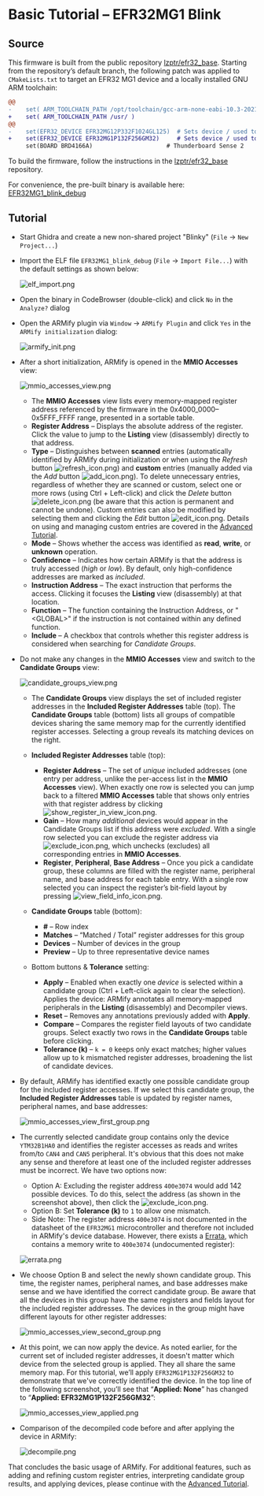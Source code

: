 # Basic Tutorial – EFR32MG1 Blink

## Source

This firmware is built from the public repository [lzptr/efr32\_base](https://github.com/lzptr/efr32_base).
Starting from the repository’s default branch, the following patch was applied to `CMakeLists.txt` to target an EFR32
MG1 device and a locally installed GNU ARM toolchain:

```diff
@@
-    set( ARM_TOOLCHAIN_PATH /opt/toolchain/gcc-arm-none-eabi-10.3-2021.10/ )
+    set( ARM_TOOLCHAIN_PATH /usr/ )
@@
-    set(EFR32_DEVICE EFR32MG12P332F1024GL125)  # Sets device / used to locate HAL files
+    set(EFR32_DEVICE EFR32MG1P132F256GM32)     # Sets device / used to locate HAL files
     set(BOARD BRD4166A)                     # Thunderboard Sense 2
```

To build the firmware, follow the instructions in the [lzptr/efr32\_base](https://github.com/lzptr/efr32_base)
repository.

For convenience, the pre-built binary is available here: [EFR32MG1_blink_debug](EFR32MG1_blink_debug)

## Tutorial

- Start Ghidra and create a new non-shared project "Blinky" (`File` → `New Project...`)
- Import the ELF file `EFR32MG1_blink_debug` (`File` → `Import File...`) with the default settings as shown below:

  ![elf_import.png](screens/elf_import.png)

- Open the binary in CodeBrowser (double-click) and click `No` in the `Analyze?` dialog
- Open the ARMify plugin via `Window` → `ARMify Plugin` and click `Yes` in the `ARMify initialization` dialog:

  ![armify_init.png](screens/armify_init.png)

- After a short initialization, ARMify is opened in the **MMIO Accesses** view:

  ![mmio_accesses_view.png](screens/mmio_accesses_view.png)

    - The **MMIO Accesses** view lists every memory-mapped register address referenced by the firmware
      in the 0x4000_0000–0x5FFF_FFFF range, presented in a sortable table.
    - **Register Address** – Displays the absolute address of the register.  
      Click the value to jump to the **Listing** view (disassembly) directly to that address.
    - **Type** – Distinguishes between **scanned** entries (automatically identified by ARMify during
      initialization or when using the *Refresh* button ![refresh_icon.png](screens/refresh_icon.png)) and **custom**
      entries (manually added via the *Add* button ![add_icon.png](screens/add_icon.png)). To delete unnecessary
      entries, regardless of whether they are scanned or custom, select one or more rows (using Ctrl + Left-click) and
      click the *Delete* button ![delete_icon.png](screens/delete_icon.png) (be aware that this action is permanent
      and cannot be undone). Custom entries can also be modified by selecting them and clicking the *Edit*
      button ![edit_icon.png](screens/edit_icon.png). Details on using and managing custom entries are covered in the
      [Advanced Tutorial](../STM32F446/README.md).
    - **Mode** – Shows whether the access was identified as **read**, **write**, or **unknown** operation.
    - **Confidence** – Indicates how certain ARMify is that the address is truly accessed (*high* or *low*).
      By default, only high-confidence addresses are marked as *included*.
    - **Instruction Address** – The exact instruction that performs the access.
      Clicking it focuses the **Listing** view (disassembly) at that location.
    - **Function** – The function containing the Instruction Address, or "\<GLOBAL\>" if the
      instruction is not contained within any defined function.
    - **Include** – A checkbox that controls whether this register address is considered when
      searching for *Candidate Groups*.

- Do not make any changes in the **MMIO Accesses** view and switch to the **Candidate Groups** view:

  ![candidate_groups_view.png](screens/candidate_groups_view.png)

    - The **Candidate Groups** view displays the set of included register addresses in the
      **Included Register Addresses** table (top). The **Candidate Groups** table (bottom) lists all groups of
      compatible devices sharing the same memory map for the currently identified register accesses. Selecting a group
      reveals its matching devices on
      the right.
    - **Included Register Addresses** table (top):
        - **Register Address** – The set of *unique* included addresses (one entry per address, unlike the per-access
          list in the **MMIO Accesses** view). When exactly one row is selected you can jump back to a filtered
          **MMIO Accesses** table that shows only entries with that register address by
          clicking ![show_register_in_view_icon.png](screens/show_register_in_view_icon.png).
        - **Gain** – How many *additional* devices would appear in the Candidate Groups list if this address were
          *excluded*. With a single row selected you can exclude the register address via
          ![exclude_icon.png](screens/exclude_icon.png), which unchecks (excludes) all corresponding entries in
          **MMIO Accesses**.
        - **Register**, **Peripheral**, **Base Address** – Once you pick a candidate group,
          these columns are filled with the register name, peripheral name, and base address
          for each table entry. With a single row selected you can inspect the register’s bit-field
          layout by pressing ![view_field_info_icon.png](screens/view_field_info_icon.png).

    - **Candidate Groups** table (bottom):
        - **#** – Row index
        - **Matches** – “Matched / Total” register addresses for this group
        - **Devices** – Number of devices in the group
        - **Preview** – Up to three representative device names

    - Bottom buttons & **Tolerance** setting:
        - **Apply** – Enabled when exactly one *device* is selected within a candidate group (Ctrl + Left-click again to
          clear the selection). Applies the device: ARMify annotates all memory-mapped peripherals in the
          **Listing** (disassembly) and Decompiler views.
        - **Reset** – Removes any annotations previously added with **Apply**.
        - **Compare** – Compares the register field layouts of two candidate groups. Select exactly two rows in the
          **Candidate Groups** table before clicking.
        - **Tolerance (k)** – `k = 0` keeps only exact matches; higher values allow up to k mismatched register
          addresses, broadening the list of candidate devices.
- By default, ARMify has identified exactly one possible candidate group for the included register
  accesses. If we select this candidate group, the **Included Register Addresses** table is updated by register names,
  peripheral names, and base addresses:

  ![mmio_accesses_view_first_group.png](screens/mmio_accesses_view_first_group.png)

- The currently selected candidate group contains only the device `YTM32B1HA0` and identifies the register accesses as
  reads and writes from/to `CAN4` and `CAN5` peripheral. It's obvious that this does not make any sense and therefore
  at least one of the included register addresses must be incorrect. We have two options now:
    - Option A: Excluding the register address `400e3074` would add 142 possible devices. To do this, select the
      address (as shown in the screenshot above), then click the ![exclude_icon.png](screens/exclude_icon.png).
    - Option B: Set **Tolerance (k)** to `1` to allow one mismatch.
    - Side Note: The register address `400e3074` is not documented in the datasheet of the `EFR32MG1`
      microcontroller and therefore not included in ARMify's device database. However, there exists
      a [Errata](https://www.silabs.com/documents/public/errata/efr32mg1-errata.pdf), which contains a memory write to
      `400e3074` (undocumented register):

  ![errata.png](screens/errata.png)

- We choose Option B and select the newly shown candidate group. This time, the register names, peripheral names, and
  base addresses make sense and we have identified the correct candidate group. Be aware that all the devices in this
  group have the same registers and fields layout for the included register addresses. The devices in the group might
  have different layouts for other register addresses:

  ![mmio_accesses_view_second_group.png](screens/mmio_accesses_view_second_group.png)

- At this point, we can now apply the device. As noted earlier, for the current set of included register addresses, it
  doesn't matter which device from the selected group is applied. They all share the same memory map. For this tutorial,
  we’ll apply `EFR32MG1P132F256GM32` to demonstrate that we've correctly identified the device.
  In the top line of the following screenshot, you’ll see that “**Applied: None**” has changed to “**Applied:
  EFR32MG1P132F256GM32**”:

  ![mmio_accesses_view_applied.png](screens/mmio_accesses_view_applied.png)

- Comparison of the decompiled code before and after applying the device in ARMify:

  ![decompile.png](../../screens/decompile.png)

That concludes the basic usage of ARMify. For additional features, such as adding and refining custom register entries,
interpreting candidate group results, and applying devices, please continue with
the [Advanced Tutorial](../STM32F446/README.md).